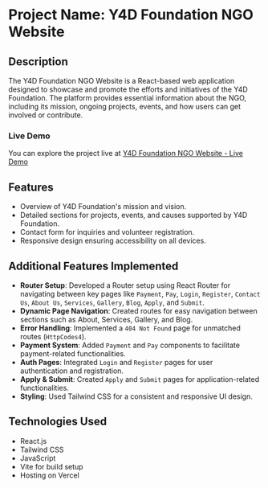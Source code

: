 # Project Name: Y4D Foundation NGO Website

## Description
The Y4D Foundation NGO Website is a React-based web application designed to showcase and promote the efforts and initiatives of the Y4D Foundation. The platform provides essential information about the NGO, including its mission, ongoing projects, events, and how users can get involved or contribute.

### Live Demo
You can explore the project live at [Y4D Foundation NGO Website - Live Demo](https://ngo-frontend-gray.vercel.app/)

## Features
- Overview of Y4D Foundation's mission and vision.
- Detailed sections for projects, events, and causes supported by Y4D Foundation.
- Contact form for inquiries and volunteer registration.
- Responsive design ensuring accessibility on all devices.

## Additional Features Implemented
- **Router Setup**: Developed a Router setup using React Router for navigating between key pages like `Payment`, `Pay`, `Login`, `Register`, `Contact Us`, `About Us`, `Services`, `Gallery`, `Blog`, `Apply`, and `Submit`.
- **Dynamic Page Navigation**: Created routes for easy navigation between sections such as About, Services, Gallery, and Blog.
- **Error Handling**: Implemented a `404 Not Found` page for unmatched routes (`HttpCodes4`).
- **Payment System**: Added `Payment` and `Pay` components to facilitate payment-related functionalities.
- **Auth Pages**: Integrated `Login` and `Register` pages for user authentication and registration.
- **Apply & Submit**: Created `Apply` and `Submit` pages for application-related functionalities.
- **Styling**: Used Tailwind CSS for a consistent and responsive UI design.

## Technologies Used
- React.js
- Tailwind CSS
- JavaScript
- Vite for build setup
- Hosting on Vercel




